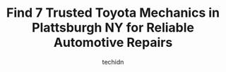 ---
layout: ampstory
image: https://images.unsplash.com/photo-1604755940508-42d673803330?ixlib=rb-4.0.3&ixid=MnwxMjA3fDB8MHxwaG90by1wYWdlfHx8fGVufDB8fHx8&auto=format&fit=crop&w=640&h=853&q=80
author: techidn
featured: false
description: When it comes to finding reliable automotive experts in Plattsburgh NY, USA, look no further than the 7 best Toyota Mechanic in the area. With their exceptional skills and dedication to prov
title: Find 7 Trusted Toyota Mechanics in Plattsburgh NY for Reliable Automotive Repairs
cover:
   title: Find 7 Trusted Toyota Mechanics in Plattsburgh NY for Reliable Automotive Repairs
   subtitle: Rickpate
   background: https://images.unsplash.com/photo-1604755940508-42d673803330?ixlib=rb-4.0.3&ixid=MnwxMjA3fDB8MHxwaG90by1wYWdlfHx8fGVufDB8fHx8&auto=format&fit=crop&w=640&h=853&q=80

pages: 
 - layout: thirds
   top: <h1>#1 Warren Tire Service Center</h1>
   bottom: "<p>We had a bit of an emergency during our vacation over the weekend and Lonnie was able to help us with a rather unique situation and get us back on the road within the hou</p>"
   background: https://www.knot35.com/toplist/wp-content/uploads/2023/06/best-toyota-mechanic-1-in-plattsburgh-ny-1685839399.jpeg
   backgroundblur: true
 - layout: thirds
   top: <h1>#2 Monro Auto Service and Tire Centers</h1>
   bottom: "<p>37 Smithfield Blvd, Plattsburgh, NY 12901, United States</p>"
   background: https://www.knot35.com/toplist/wp-content/uploads/2023/06/best-toyota-mechanic-2-in-plattsburgh-ny-1685839400.jpeg
   cta:
      link: https://www.knot35.com/toplist/find-7-trusted-toyota-mechanics-in-plattsburgh-ny-for-reliable-automotive-repairs/
      text: Find 7 Trusted Toyota Mechanics in Plattsburgh NY for Reliable Automotive Repairs
 - layout: thirds
   top: <h1>#3 City Auto Repair & Sales</h1>
   bottom: "<p>559 State Rte 3, Plattsburgh, NY 12901, United States</p>"
   background: https://www.knot35.com/toplist/wp-content/uploads/2023/06/best-toyota-mechanic-3-in-plattsburgh-ny-1685839400.jpeg
   cta:
      link: https://www.knot35.com/toplist/find-7-trusted-toyota-mechanics-in-plattsburgh-ny-for-reliable-automotive-repairs/
      text: Find 7 Trusted Toyota Mechanics in Plattsburgh NY for Reliable Automotive Repairs
 - layout: thirds
   top: <h1>#4 TM Auto Repair Center Inc</h1>
   bottom: "<p>31 Riley Ave, Plattsburgh, NY 12901, United States</p>"
   background: https://images.unsplash.com/photo-1489648022186-8f49310909a0?ixlib=rb-4.0.3&ixid=MnwxMjA3fDB8MHxwaG90by1wYWdlfHx8fGVufDB8fHx8&auto=format&fit=crop&w=640&h=853&q=80
   cta:
      link: https://www.knot35.com/toplist/find-7-trusted-toyota-mechanics-in-plattsburgh-ny-for-reliable-automotive-repairs/
      text: Find 7 Trusted Toyota Mechanics in Plattsburgh NY for Reliable Automotive Repairs
 - layout: thirds
   top: <h1>#5 Dubreys Service Station</h1>
   bottom: "<p>5123 U.S. Ave, Plattsburgh, NY 12901, United States</p>"
   background: https://images.unsplash.com/photo-1488554378835-f7acf46e6c98?ixlib=rb-4.0.3&ixid=MnwxMjA3fDB8MHxwaG90by1wYWdlfHx8fGVufDB8fHx8&auto=format&fit=crop&w=640&h=853&q=80
   cta:
      link: https://www.knot35.com/toplist/find-7-trusted-toyota-mechanics-in-plattsburgh-ny-for-reliable-automotive-repairs/
      text: Find 7 Trusted Toyota Mechanics in Plattsburgh NY for Reliable Automotive Repairs
 - layout: thirds
   top: <h1>#6 A One Auto Repair Shop</h1>
   bottom: "<p>5159 U.S. Ave, Plattsburgh, NY 12901, United States</p>"
   background: https://images.unsplash.com/photo-1527066579998-dbbae57f45ce?ixlib=rb-4.0.3&ixid=MnwxMjA3fDB8MHxwaG90by1wYWdlfHx8fGVufDB8fHx8&auto=format&fit=crop&w=640&h=853&q=80
   cta:
      link: https://www.knot35.com/toplist/find-7-trusted-toyota-mechanics-in-plattsburgh-ny-for-reliable-automotive-repairs/
      text: Find 7 Trusted Toyota Mechanics in Plattsburgh NY for Reliable Automotive Repairs
 - layout: thirds
   top: <h1>#7 DELLA Subaru Service Department</h1>
   bottom: "<p>5105 U.S. Ave, Plattsburgh, NY 12901, United States</p>"
   background: https://images.unsplash.com/photo-1534312527009-56c7016453e6?ixlib=rb-4.0.3&ixid=MnwxMjA3fDB8MHxwaG90by1wYWdlfHx8fGVufDB8fHx8&auto=format&fit=crop&w=640&h=853&q=80
   cta:
      link: https://www.knot35.com/toplist/find-7-trusted-toyota-mechanics-in-plattsburgh-ny-for-reliable-automotive-repairs/
      text: Find 7 Trusted Toyota Mechanics in Plattsburgh NY for Reliable Automotive Repairs
 - layout: thirds
   middle: Continue reading...
   background: https://images.unsplash.com/photo-1613843873231-1447db182f97?ixlib=rb-4.0.3&ixid=MnwxMjA3fDB8MHxwaG90by1wYWdlfHx8fGVufDB8fHx8&auto=format&fit=crop&w=640&h=853&q=80
   cta:
      link: https://www.knot35.com/toplist/find-7-trusted-toyota-mechanics-in-plattsburgh-ny-for-reliable-automotive-repairs/
      text: Find 7 Trusted Toyota Mechanics in Plattsburgh NY for Reliable Automotive Repairs
      
---